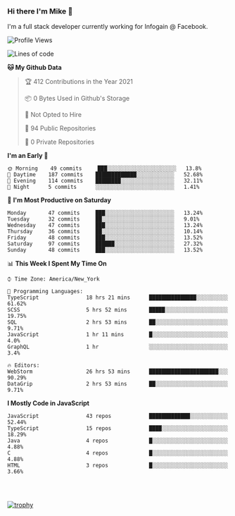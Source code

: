### Hi there I'm Mike 👋
I'm a full stack developer currently working for Infogain @ Facebook.

<!--START_SECTION:waka-->
![Profile Views](http://img.shields.io/badge/Profile%20Views-0-blue)

![Lines of code](https://img.shields.io/badge/From%20Hello%20World%20I%27ve%20Written-1.3%20million%20lines%20of%20code-blue)

**🐱 My Github Data** 

> 🏆 412 Contributions in the Year 2021
 > 
> 📦 0 Bytes Used in Github's Storage 
 > 
> 🚫 Not Opted to Hire
 > 
> 📜 94 Public Repositories 
 > 
> 🔑 0 Private Repositories  
 > 
**I'm an Early 🐤** 

```text
🌞 Morning    49 commits     ███░░░░░░░░░░░░░░░░░░░░░░   13.8% 
🌆 Daytime    187 commits    █████████████░░░░░░░░░░░░   52.68% 
🌃 Evening    114 commits    ████████░░░░░░░░░░░░░░░░░   32.11% 
🌙 Night      5 commits      ░░░░░░░░░░░░░░░░░░░░░░░░░   1.41%

```
📅 **I'm Most Productive on Saturday** 

```text
Monday       47 commits     ███░░░░░░░░░░░░░░░░░░░░░░   13.24% 
Tuesday      32 commits     ██░░░░░░░░░░░░░░░░░░░░░░░   9.01% 
Wednesday    47 commits     ███░░░░░░░░░░░░░░░░░░░░░░   13.24% 
Thursday     36 commits     ██░░░░░░░░░░░░░░░░░░░░░░░   10.14% 
Friday       48 commits     ███░░░░░░░░░░░░░░░░░░░░░░   13.52% 
Saturday     97 commits     ██████░░░░░░░░░░░░░░░░░░░   27.32% 
Sunday       48 commits     ███░░░░░░░░░░░░░░░░░░░░░░   13.52%

```


📊 **This Week I Spent My Time On** 

```text
⌚︎ Time Zone: America/New_York

💬 Programming Languages: 
TypeScript               18 hrs 21 mins      ███████████████░░░░░░░░░░   61.62% 
SCSS                     5 hrs 52 mins       █████░░░░░░░░░░░░░░░░░░░░   19.75% 
SQL                      2 hrs 53 mins       ██░░░░░░░░░░░░░░░░░░░░░░░   9.71% 
JavaScript               1 hr 11 mins        █░░░░░░░░░░░░░░░░░░░░░░░░   4.0% 
GraphQL                  1 hr                ░░░░░░░░░░░░░░░░░░░░░░░░░   3.4%

🔥 Editors: 
WebStorm                 26 hrs 53 mins      ██████████████████████░░░   90.29% 
DataGrip                 2 hrs 53 mins       ██░░░░░░░░░░░░░░░░░░░░░░░   9.71%

```

**I Mostly Code in JavaScript** 

```text
JavaScript               43 repos            █████████████░░░░░░░░░░░░   52.44% 
TypeScript               15 repos            ████░░░░░░░░░░░░░░░░░░░░░   18.29% 
Java                     4 repos             █░░░░░░░░░░░░░░░░░░░░░░░░   4.88% 
C                        4 repos             █░░░░░░░░░░░░░░░░░░░░░░░░   4.88% 
HTML                     3 repos             █░░░░░░░░░░░░░░░░░░░░░░░░   3.66%

```



<!--END_SECTION:waka-->

##### &nbsp;
[![trophy](https://github-profile-trophy.vercel.app/?username=uptonm&theme=dracula)](https://github.com/ryo-ma/github-profile-trophy)

